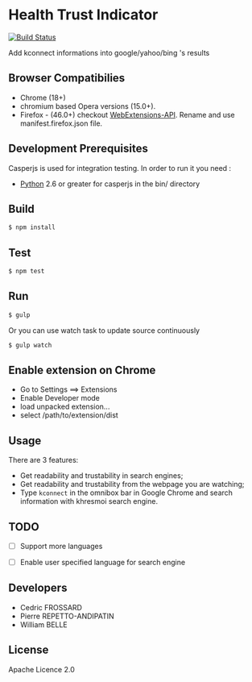 Health Trust Indicator
======================

[![Build Status](https://travis-ci.org/healthonnet/hon-kconnect-chrome-extension.svg?branch=master)](https://travis-ci.org/healthonnet/hon-kconnect-chrome-extension)

Add kconnect informations into google/yahoo/bing 's results


Browser Compatibilies
-----
 - Chrome (18+)
 - chromium based Opera versions (15.0+).
 - Firefox - (46.0+) checkout [WebExtensions-API](https://developer.mozilla.org/en-US/Add-ons/WebExtensions). Rename and use manifest.firefox.json file.

Development Prerequisites
-----
Casperjs is used for integration testing. In order to run it you need :
 - [Python](https://www.python.org/)  2.6 or greater for casperjs in the bin/ directory

Build
-----

```bash
$ npm install
```

Test
----

```bash
$ npm test
```

Run
---

```bash
$ gulp
```

Or you can use watch task to update source continuously

```bash
$ gulp watch
```

Enable extension on Chrome
-------------

 - Go to Settings ==> Extensions
 - Enable Developer mode
 - load unpacked extension...
 - select /path/to/extension/dist

Usage
-----

There are 3 features:
 - Get readability and trustability in search engines;
 - Get readability and trustability from the webpage you are watching;
 - Type ```kconnect``` in the omnibox bar in Google Chrome and search information with khresmoi search engine.

TODO
-----------
 - [ ] Support more languages
 - [ ] Enable user specified language for search engine


Developers
-----------

 - Cedric FROSSARD
 - Pierre REPETTO-ANDIPATIN
 - William BELLE

License
-------
Apache Licence 2.0
